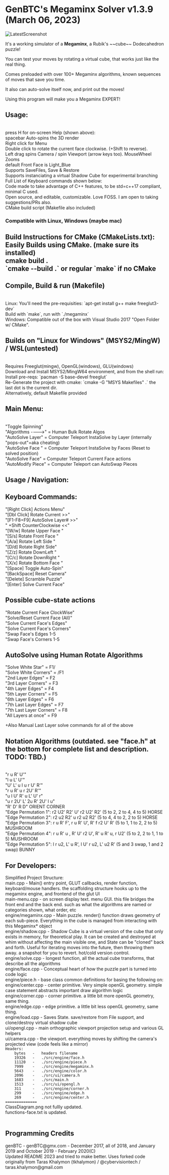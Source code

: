 GenBTC's Megaminx Solver v1.3.9 (March 06, 2023)
========
![LatestScreenshot](https://puu.sh/yyfd7/525320ef95.png)
<p>It's a working simulator of a <b>Megaminx</b>, a Rubik's ~~cube~~ Dodecahedron puzzle!
<p>You can test your moves by rotating a virtual cube, that works just like the real thing.
<p>Comes preloaded with over 100+ Megaminx algorithms, known sequences of moves that save you time.
<p>It also can auto-solve itself now, and print out the moves!
<p>Using this program will make you a Megaminx EXPERT!
<p>
<h2>Usage:</h2>
<br>press H for on-screen Help (shown above):
<br>spacebar Auto-spins the 3D render
<br>Right click for Menu
<br>Double click to rotate the current face clockwise. (+Shift to reverse).
<br>Left drag spins Camera / spin Viewport (arrow keys too). MouseWheel Zooms
<br>default Front Face is Light_Blue
<br>Supports SaveFiles, Save & Restore
<br>Supports instanciating a virtual Shadow Cube for experimental branching
<br>Full List of Keyboard commands shown below:
<br>Code made to take advantage of C++ features, to be std=c++17 compliant, minimal C used.
<br>Open source, and editable, customizable. Love FOSS. I am open to taking suggestions/PRs also.
<br>CMake build script (Makefile also included)
<h3>Compatible with Linux, Windows (maybe mac)</h3>
<h2>Build Instructions for CMake (CMakeLists.txt):
<br>Easily Builds using CMake. (make sure its installed) 
<br>cmake build .
<br>`cmake --build .` or regular `make` if no CMake
<h2>Compile, Build & run (Makefile)</h2>
<br>Linux: You'll need the pre-requisities: `apt-get install g++ make freeglut3-dev`
<br>Build with `make`, run with `./megaminx`
<br>Windows: Compatible out of the box with Visual Studio 2017 "Open Folder w/ CMake".
<h2>Builds on "Linux for Windows" (MSYS2/MingW) / WSL(untested)</h2>
<br>Requires Freeglut(mingw), OpenGL(windows), GLU(windows)
<br>Download and Install MSYS2/MingW64 environment, and from the shell run: 
<br>Install pre-reqs: `pacman -S base-devel freeglut`
<br>Re-Generate the project with cmake: `cmake -G "MSYS Makefiles" .` the last dot is the current dir.
<br>Alternatively, default Makefile provided
<p>
<h2>Main Menu:</h2>
<br>"Toggle Spinning"
<br>"Algorithms ---->" = Human Bulk Rotate Algos
<br>"AutoSolve Layer" = Computer Teleport InstaSolve by Layer (internally "pops-out"=aka cheating)
<br>"AutoSolve Face " = Computer Teleport InstaSolve by Faces (Reset to solved position)
<br>"AutoSolve Face" = Computer Teleport Current Face actions
<br>"AutoModify Piece" = Computer Teleport can AutoSwap Pieces
<p>
<h2>Usage / Navigation:</h2>
<h2>Keyboard Commands:</h2>
"[Right Click]  Actions Menu"<br>
"[Dbl Click]  Rotate Current >>"<br>
"[F1-F8=F9] AutoSolve Layer# >>"<br>
"  +Shift  CounterClockwise <<"<br>
"[W/w]  Rotate Upper Face </>"<br>
"[S/s]  Rotate Front Face </>"<br>
"[A/a]  Rotate Left Side </>"<br>
"[D/d]  Rotate Right Side</>"<br>
"[Z/z]  Rotate DownLeft  </>"<br>
"[C/c]  Rotate DownRight </>"<br>
"[X/x]  Rotate Bottom Face </>"<br>
"[Space]  Toggle Auto-Spin"<br>
"[BackSpace]  Reset Camera"<br>
"[Delete]  Scramble Puzzle"<br>
"[Enter] Solve Current Face"<br>
<p>
<h2>Possible cube-state actions</h2>
"Rotate Current Face ClockWise"<br>
"Solve/Reset Current Face (All)"<br>
"Solve Current Face's Edges"<br>
"Solve Current Face's Corners"<br>
"Swap Face's Edges 1-5<br>
"Swap Face's Corners 1-5<br>
<h2>AutoSolve using Human Rotate Algorithms</h2>
"Solve White Star" = F1/<br>
"Solve White Corners" = /F1<br>
"2nd Layer Edges" = F2<br>
"3rd Layer Corners" = F3<br>
"4th Layer Edges" = F4<br>
"5th Layer Corners" = F5<br>
"6th Layer Edges" = F6<br>
"7th Last Layer Edges" = F7<br>
"7th Last Layer Corners" = F8<br>
"All Layers at once" = F9<br>
<p>+Also Manual Last Layer solve commands for all of the above<br>
<h2>Notation Algorithms (outdated. see "face.h" at the bottom for complete list and description. TODO: TBD.)</h2><br>
"r u R' U'"<br>
"l u L' U'"<br>
"U' L' u l u r U' R'"<br>
"r u R' u r 2U' R'"<br>
"u l U' R' u L' U' r"<br>
"u r 2U' L' 2u R' 2U' l u"<br>
"R' D' R D" ORIENT CORNER<br>
"Edge Permutation 1":  r2 U2' R2' U' r2 U2' R2' (5 to 2, 2 to 4, 4 to 5) HORSE<br>
"Edge Permutation 2":  r2 u2  R2' u  r2 u2  R2' (5 to 4, 4 to 2, 2 to 5) HORSE<br>
"Edge Permutation 3":  r u R' F', r  u  R' U', R' f r2 U' R' (5 to 1, 1 to 2, 2 to 5) MUSHROOM<br>
"Edge Permutation 4":  r u R' u , R' U' r2 U', R' u R' u, r U2' (5 to 2, 2 to 1, 1 to 5) MUSHROOM<br>
"Edge Permutation 5":  l r u2, L' u R', l U' r u2, L' u2 R' (5 and 3 swap, 1 and 2 swap) BUNNY<br>

<h2>For Developers:</h2>
Simplified Project Structure: <br />
main.cpp	-	Main() entry point, GLUT callbacks, render function, keyboard/mouse handlers. the scaffolding structure hooks up to the megaminx engine, and frontend of the glut UI <br />
main-menu.cpp		-	on screen display text. menu GUI. this file bridges the front end and the back end. such as what the algorithms are named or categories shown, what order, etc <br />
engine/megaminx.cpp	-	Main puzzle. render() function draws geometry of each sub-piece. Everything in the cube is managed from interacting with this Megaminx* object <br />
engine/shadow.cpp	-	Shadow Cube is a virtual version of the cube that only exists in memory, for theoretical play. It can be created and destroyed at whim without affecting the main visible one, and State can be "cloned" back and forth. Useful for iterating moves into the future, then throwing them away. a snapshot for you to revert. hot/cold version control. <br />
engine/solve.cpp	-	longest function, all the actual cube transforms, that describe all the algorithms <br />
engine/face.cpp	    -	Conceptual heart of how the puzzle part is turned into code logic <br />
engine/piece.h		-	base class common definitions for basing the following on: <br />
engine/center.cpp	-	center primitive. Very simple openGL geometry. simple case statement abstracts important draw algorithm logic <br />
engine/corner.cpp	-	corner primitive. a little bit more openGL geometry, same thing. <br />
engine/edge.cpp		-	edge primitive. a little bit less openGL geometry, same thing. <br />
engine/load.cpp		-	Saves State. save/restore from File support, and clone/destroy virtual shadow cube <br />
ui/opengl.cpp		-	main orthographic viewport projection setup and various GL helpers <br />
ui/camera.cpp		-	the viewport. everything moves by shifting the camera's projected view (code feels like a mirror) <br />
<code>Headers:
	bytes	-	headers filename
	19326	-	./src/engine/face.h
	11120	-	./src/engine/piece.h
	7999 	-	./src/engine/megaminx.h
	5643 	-	./src/engine/color.h
	2096 	-	./src/ui/camera.h
	1683 	-	./src/main.h
	1513 	-	./src/ui/opengl.h
	311	 	-	./src/engine/corner.h
	299	 	-	./src/engine/edge.h
	269	 	-	./src/engine/center.h
==============
</code>
ClassDiagram.png not fullly updated.<br>
functions-face.txt is updated.<br>
<br>
<h2> Programming Credits </h2>
genBTC - genBTC@gmx.com - December 2017, all of 2018, and January 2019 and October 2019 - February 2020(C)<br>
Updated README 2023 and tried to make better.
Uses forked code originally from Taras Khalymon (tkhalymon) / @cybervisiontech / taras.khalymon@gmail.com<br>
